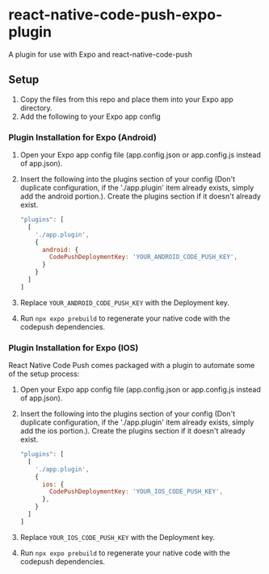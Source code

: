 # react-native-code-push-expo-plugin
A plugin for use with Expo and react-native-code-push

## Setup
1. Copy the files from this repo and place them into your Expo app directory.
2. Add the following to your Expo app config

### Plugin Installation for Expo (Android)

1. Open your Expo app config file (app.config.json or app.config.js instead of app.json).

2. Insert the following into the plugins section of your config (Don't duplicate configuration, if the './app.plugin' item already exists, simply add the android portion.). Create the plugins section if it doesn't already exist.

    ```javascript
    "plugins": [
      [
        './app.plugin',
        {
          android: {
            CodePushDeploymentKey: 'YOUR_ANDROID_CODE_PUSH_KEY',
          }
        }
      ]
    ]
    ```

3. Replace `YOUR_ANDROID_CODE_PUSH_KEY` with the Deployment key.

4. Run `npx expo prebuild` to regenerate your native code with the codepush dependencies.

### Plugin Installation for Expo (IOS)

React Native Code Push comes packaged with a plugin to automate some of the setup process:

1. Open your Expo app config file (app.config.json or app.config.js instead of app.json).

2. Insert the following into the plugins section of your config (Don't duplicate configuration, if the './app.plugin' item already exists, simply add the ios portion.). Create the plugins section if it doesn't already exist.

    ```javascript
    "plugins": [
      [
        './app.plugin',
        {
          ios: {
            CodePushDeploymentKey: 'YOUR_IOS_CODE_PUSH_KEY',
          },
        }
      ]
    ]
    ```

3. Replace `YOUR_IOS_CODE_PUSH_KEY` with the Deployment key.

4. Run `npx expo prebuild` to regenerate your native code with the codepush dependencies.
